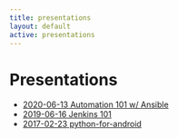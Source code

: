 ```yaml
---
title: presentations
layout: default
active: presentations
---
```

# Presentations

- [2020-06-13 Automation 101 w/ Ansible](2020-06-13_automation_101_ansible/automation_101_ansible.slides.html)
- [2019-06-16 Jenkins 101](2019-06-16_jenkins_101/2019-06-16_jenkins_101.slides.html)
- [2017-02-23 python-for-android](2017-02-23_python-for-android/2017-02-23_python-for-android.slides.html)
